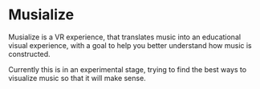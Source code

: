 # Musialize

Musialize is a VR experience, that translates music into an educational visual experience, with a goal to help you better understand how music is constructed.

Currently this is in an experimental stage, trying to find the best ways to visualize music so that it will make sense.